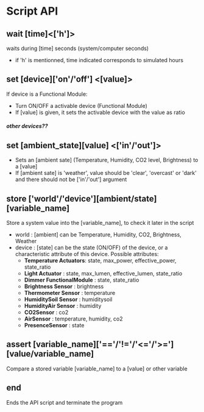 # Script API

## wait [time]<['h']>

waits during [time] seconds (system/computer seconds)

- if 'h' is mentionned, time indicated corresponds to simulated hours

## set [device]['on'/'off'] <[value]>

If device is a Functional Module:

- Turn ON/OFF a activable device (Functional Module)
- If [value] is given, it sets the activable device with the value as ratio

##### other devices??

<!-- if device is a Sensor:
* Turn ON/OFF the sending of telegrams
*  -->

## set [ambient_state][value] <['in'/'out']>

- Sets an [ambient sate] (Temperature, Humidity, CO2 level, Brightness) to a [value]
- If [ambient sate] is 'weather', value should be 'clear', 'overcast' or 'dark' and there should not be ['in'/'out'] argument

## store ['world'/'device'][ambient/state] [variable_name]

Store a system value into the [variable_name], to check it later in the script

- world : [ambient] can be Temperature, Humidity, CO2, Brightness, Weather
- device : [state] can be the state (ON/OFF) of the device, or a characteristic attribute of this device. Possible attributes:
  - **Temperature Actuators**: state, max_power, effective_power, state_ratio
  - **Light Actuator** : state, max_lumen, effective_lumen, state_ratio
  - **Dimmer FunctionalModule** : state, state_ratio
  - **Brightness Sensor** : brightness
  - **Thermometer Sensor** : temperature
  - **HumiditySoil Sensor** : humiditysoil
  - **HumidityAir Sensor** : humidity
  - **CO2Sensor** : co2
  - **AirSensor** : temperature, humidity, co2
  - **PresenceSensor** : state

## assert [variable_name]['=='/'!='/'<='/'>='][value/variable_name]

Compare a stored variable [variable_name] to a [value] or other variable

## end

Ends the API script and terminate the program
